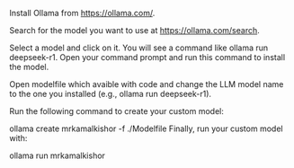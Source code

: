 Install Ollama from https://ollama.com/.

Search for the model you want to use at https://ollama.com/search.

Select a model and click on it. You will see a command like ollama run deepseek-r1. Open your command prompt and run this command to install the model.

Open  modelfile which avaible with code and change the LLM model name to the one you installed (e.g., ollama run deepseek-r1).

Run the following command to create your custom model:


ollama create mrkamalkishor -f ./Modelfile
Finally, run your custom model with:

ollama run mrkamalkishor